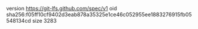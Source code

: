 version https://git-lfs.github.com/spec/v1
oid sha256:f05ff10cf9402d3eab878a35325e1ce46c052955ee1883276915fb05548134cd
size 3283
